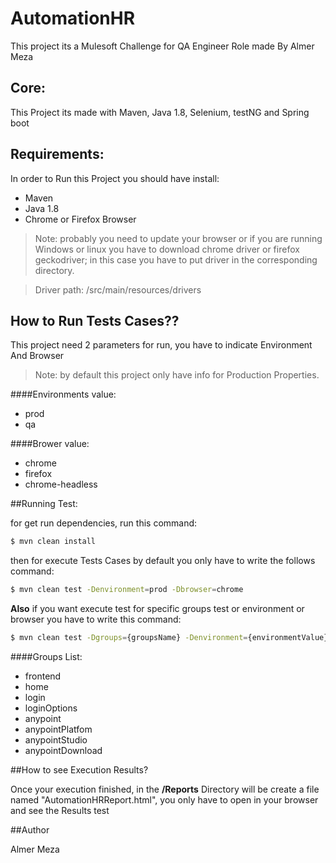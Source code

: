 # AutomationHR

This project its a Mulesoft Challenge for QA Engineer Role made By Almer Meza

## Core:

This Project its made with Maven, Java 1.8, Selenium, testNG and Spring boot

## Requirements:

In order to Run this Project you should have install:

- Maven
- Java 1.8
- Chrome or Firefox Browser

> Note: probably you need to update your browser or if you are running Windows or linux you have to download chrome driver or firefox geckodriver; in this case you have to put driver in the corresponding directory.

>Driver path: /src/main/resources/drivers

## How to Run Tests Cases??

This project need 2 parameters for run, you have to indicate Environment And Browser

>Note: by default this project only have info for Production Properties.

####Environments value:
- prod
- qa

####Brower value:
- chrome
- firefox
- chrome-headless

##Running Test:

for get run dependencies, run this command:

```sh
$ mvn clean install
```
then for execute Tests Cases by default you only have to write the follows command:

```sh
$ mvn clean test -Denvironment=prod -Dbrowser=chrome
```
**Also** if you want execute test for specific groups test or environment or browser you have to write this command:

```sh
$ mvn clean test -Dgroups={groupsName} -Denvironment={environmentValue} -Dbrowser={browserValue}
```

####Groups List:

- frontend
- home
- login
- loginOptions
- anypoint
- anypointPlatfom
- anypointStudio
- anypointDownload

##How to see Execution Results?

Once your execution finished, in the **/Reports** Directory will be create a file named "AutomationHRReport.html", you only have to open in your browser and see the Results test

##Author

Almer Meza